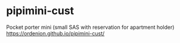 # pipimini-cust

Pocket porter mini (small SAS with reservation for apartment holder) 
https://ordenion.github.io/pipimini-cust/
